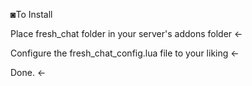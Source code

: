 ◙To Install

Place fresh_chat folder in your server's addons folder ←

Configure the fresh_chat_config.lua file to your liking ←

Done. ←
